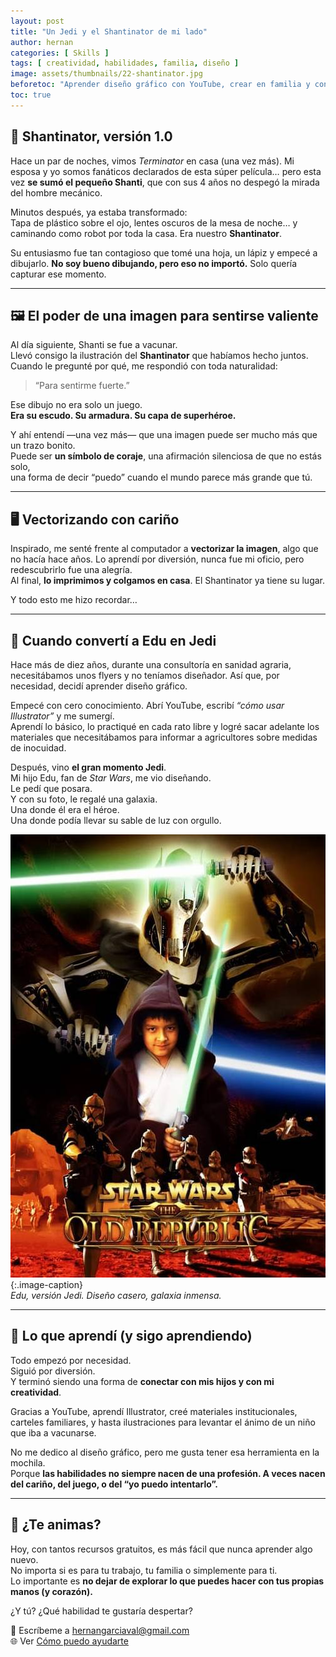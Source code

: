 ```yaml
---
layout: post
title: "Un Jedi y el Shantinator de mi lado"
author: hernan
categories: [ Skills ]
tags: [ creatividad, habilidades, familia, diseño ]
image: assets/thumbnails/22-shantinator.jpg
beforetoc: "Aprender diseño gráfico con YouTube, crear en familia y conectar con tus hijos: una historia de ilustración, cariño y aprendizaje."
toc: true
---
```


## 🤖 Shantinator, versión 1.0

Hace un par de noches, vimos *Terminator* en casa (una vez más). Mi esposa y yo somos fanáticos declarados de esta súper película… pero esta vez **se sumó el pequeño Shanti**, que con sus 4 años no despegó la mirada del hombre mecánico.

Minutos después, ya estaba transformado:  
Tapa de plástico sobre el ojo, lentes oscuros de la mesa de noche… y caminando como robot por toda la casa. Era nuestro **Shantinator**.

Su entusiasmo fue tan contagioso que tomé una hoja, un lápiz y empecé a dibujarlo. **No soy bueno dibujando, pero eso no importó.** Solo quería capturar ese momento.

---

## 🖼 El poder de una imagen para sentirse valiente

Al día siguiente, Shanti se fue a vacunar.  
Llevó consigo la ilustración del **Shantinator** que habíamos hecho juntos.  
Cuando le pregunté por qué, me respondió con toda naturalidad:

> “Para sentirme fuerte.”

Ese dibujo no era solo un juego.  
**Era su escudo. Su armadura. Su capa de superhéroe.**

Y ahí entendí —una vez más— que una imagen puede ser mucho más que un trazo bonito.  
Puede ser **un símbolo de coraje**, una afirmación silenciosa de que no estás solo,  
una forma de decir “puedo” cuando el mundo parece más grande que tú.

---

## 🖥 Vectorizando con cariño

Inspirado, me senté frente al computador a **vectorizar la imagen**, algo que no hacía hace años. Lo aprendí por diversión, nunca fue mi oficio, pero redescubrirlo fue una alegría.  
Al final, **lo imprimimos y colgamos en casa**. El Shantinator ya tiene su lugar.

Y todo esto me hizo recordar…

---

## 🌌 Cuando convertí a Edu en Jedi

Hace más de diez años, durante una consultoría en sanidad agraria, necesitábamos unos flyers y no teníamos diseñador. Así que, por necesidad, decidí aprender diseño gráfico.

Empecé con cero conocimiento. Abrí YouTube, escribí *“cómo usar Illustrator”* y me sumergí.  
Aprendí lo básico, lo practiqué en cada rato libre y logré sacar adelante los materiales que necesitábamos para informar a agricultores sobre medidas de inocuidad.

Después, vino **el gran momento Jedi**.  
Mi hijo Edu, fan de *Star Wars*, me vio diseñando.  
Le pedí que posara.  
Y con su foto, le regalé una galaxia.  
Una donde él era el héroe.  
Una donde podía llevar su sable de luz con orgullo.

![Edu Jedi](https://raw.githubusercontent.com/kanancho/blog/main/assets/thumbnails/22-jedi-edu.jpg)  
{:.image-caption}  
*Edu, versión Jedi. Diseño casero, galaxia inmensa.*

---

## 🧠 Lo que aprendí (y sigo aprendiendo)

Todo empezó por necesidad.  
Siguió por diversión.  
Y terminó siendo una forma de **conectar con mis hijos y con mi creatividad**.

Gracias a YouTube, aprendí Illustrator, creé materiales institucionales, carteles familiares, y hasta ilustraciones para levantar el ánimo de un niño que iba a vacunarse.

No me dedico al diseño gráfico, pero me gusta tener esa herramienta en la mochila.  
Porque **las habilidades no siempre nacen de una profesión. A veces nacen del cariño, del juego, o del “yo puedo intentarlo”.**

---

## 🚀 ¿Te animas?

Hoy, con tantos recursos gratuitos, es más fácil que nunca aprender algo nuevo.  
No importa si es para tu trabajo, tu familia o simplemente para ti.  
Lo importante es **no dejar de explorar lo que puedes hacer con tus propias manos (y corazón).**

¿Y tú? ¿Qué habilidad te gustaría despertar?

📩 Escríbeme a [hernangarciaval@gmail.com](mailto:hernangarciaval@gmail.com)  
🌐 Ver [Cómo puedo ayudarte](https://www.hernangarciaval.com/about/)
